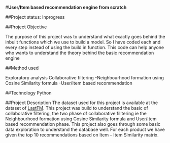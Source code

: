 #**User/Item based recommendation engine from scratch**


##Project status: Inprogress


##Project Objective

The purpose of this project was to understand what exactly goes behind the inbuilt functions which we use to build a model. So I have 
coded each and every step instead of using the build in function. This code can help anyone who wants to understand the theory behind the 
basic recommendation engine


##Method used

Exploratory analysis
Collaborative filtering
-Neighbourhood formation using Cosine Similarity formula
-User/Item based recommendation


##Technology
Python


##Project Description
The dataset used for this project is available at the dataset of [LastFM](http://millionsongdataset.com/lastfm/). This project was build to understand the basic of collaborative filtering, the two phase of collaborative filltering ie the Neighbourhood formation using Cosine Similarity formula and User/Item based recommendation phase. This project also goes through some basic data exploration to understand the database well. For each product we have given the top 10 recommendations based on Item – Item Similarity matrix.







